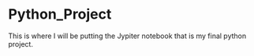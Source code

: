 # Python_Project
This is where I will be putting the Jypiter notebook that is my final python project.
